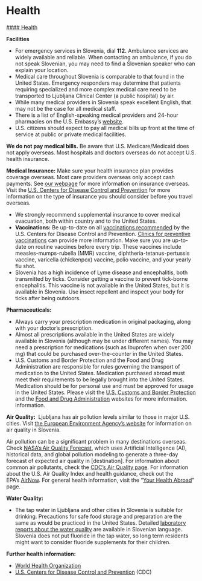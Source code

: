 # Health

[#### Health](javascript:void(0); "Health")

**Facilities**

* For emergency services in Slovenia, dial **112.** Ambulance services are widely available and reliable. When contacting an ambulance, if you do not speak Slovenian, you may need to find a Slovenian speaker who can explain your location.
* Medical care throughout Slovenia is comparable to that found in the United States. Emergency responders may determine that patients requiring specialized and more complex medical care need to be transported to Ljubljana Clinical Center (a public hospital) by air.
* While many medical providers in Slovenia speak excellent English, that may not be the case for all medical staff.
* There is a list of English-speaking medical providers and 24-hour pharmacies on the U.S. Embassy’s [website](https://si.usembassy.gov/medical-assistance/).
* U.S. citizens should expect to pay all medical bills up front at the time of service at public or private medical facilities.

**We do not pay medical bills.** Be aware that U.S. Medicare/Medicaid does not apply overseas. Most hospitals and doctors overseas do not accept U.S. health insurance.

**Medical Insurance:** Make sure your health insurance plan provides coverage overseas. Most care providers overseas only accept cash payments. See [our webpage](https://travel.state.gov/content/travel/en/international-travel/before-you-go/your-health-abroad/Insurance_Coverage_Overseas.html) for more information on insurance overseas. Visit the [U.S. Centers for Disease Control and Prevention](https://wwwnc.cdc.gov/travel/page/insurance) for more information on the type of insurance you should consider before you travel overseas.

* We strongly recommend supplemental insurance to cover medical evacuation, both within country and to the United States.
* **Vaccinations:** Be up-to-date on all [vaccinations recommended](https://wwwnc.cdc.gov/travel/destinations/traveler/none/slovenia?s_cid=ncezid-dgmq-travel-single-001) by the U.S. Centers for Disease Control and Prevention. [Clinics for preventive vaccinations](https://nijz.si/en/) can provide more information. Make sure you are up-to-date on routine vaccines before every trip. These vaccines include measles-mumps-rubella (MMR) vaccine, diphtheria-tetanus-pertussis vaccine, varicella (chickenpox) vaccine, polio vaccine, and your yearly flu shot.
* Slovenia has a high incidence of Lyme disease and encephalitis, both transmitted by ticks. Consider getting a vaccine to prevent tick-borne encephalitis. This vaccine is not available in the United States, but it is available in Slovenia. Use insect repellent and inspect your body for ticks after being outdoors.

**Pharmaceuticals:**

* Always carry your prescription medication in original packaging, along with your doctor’s prescription.
* Almost all prescriptions available in the United States are widely available in Slovenia (although may be under different names). You may need a prescription for medications (such as Ibuprofen when over 200 mg) that could be purchased over-the-counter in the United States.
* U.S. Customs and Border Protection and the Food and Drug Administration are responsible for rules governing the transport of medication to the United States. Medication purchased abroad must meet their requirements to be legally brought into the United States. Medication should be for personal use and must be approved for usage in the United States. Please visit the [U.S. Customs and Border Protection](https://www.cbp.gov/travel/us-citizens/know-before-you-go/prohibited-and-restricted-items) and the [Food and Drug Administration](https://www.fda.gov/industry/import-basics/personal-importation#:~:text=Foreign%20Nationals:,Copy%20of%20Prescription%20(in%20English)) websites for more information. information.

**Air Quality:**  Ljubljana has air pollution levels similar to those in major U.S. cities. Visit [the European Environment Agency’s website](https://www.eea.europa.eu/themes/air/air-quality-index/index) for information on air quality in Slovenia.

Air pollution can be a significant problem in many destinations overseas. Check [NASA’s Air Quality Forecast](https://aeronet.gsfc.nasa.gov/new_web/aqforecast), which uses Artificial Intelligence (AI), historical data, and global pollution modeling to generate a three-day forecast of expected air quality in [destination]. For information about common air pollutants, check the [CDC’s Air Quality page](https://www.cdc.gov/air-quality/pollutants/). For information about the U.S. Air Quality Index and health guidance, check out the EPA’s [AirNow](https://www.airnow.gov/aqi/aqi-basics/). For general health information, visit the “[Your Health Abroad](https://travel.state.gov/content/travel/en/international-travel/before-you-go/your-health-abroad.html)” page.

**Water Quality:**

* The tap water in Ljubljana and other cities in Slovenia is suitable for drinking. Precautions for safe food storage and preparation are the same as would be practiced in the United States. Detailed [laboratory reports about the water quality](https://www.nijz.si/sl/letna-porocila-o-pitni-vodi-v-sloveniji) are available in Slovenian language. Slovenia does not put fluoride in the tap water, so long term residents might want to consider fluoride supplements for their children.

**Further health information:**

* [World Health Organization](https://www.who.int/countries/)
* [U.S. Centers for Disease Control and Prevention](http://wwwnc.cdc.gov/travel/) (CDC)
